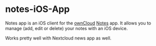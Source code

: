 notes-iOS-App
=============
Notes app is an iOS client for the [ownCloud](http://owncloud.org "ownCloud") [Notes](https://apps.owncloud.com/content/show.php/Notes?content=174554 "Notes") app. It allows you to manage (add, edit or delete) your notes with an iOS device.

Works pretty well with Nextcloud news app as well.
